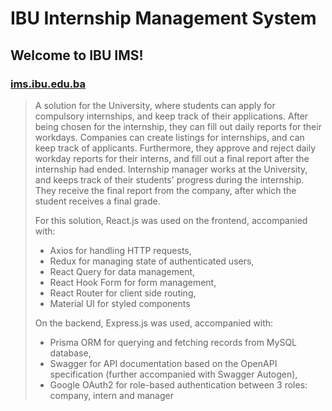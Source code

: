 # IBU Internship Management System

## Welcome to IBU IMS! 

### <a href="ims.ibu.edu.ba">ims.ibu.edu.ba</a>

>A solution for the University, where students can apply for compulsory internships, and keep track of their applications. After being chosen for the internship, they can fill out daily reports for their workdays. Companies can create listings for internships, and can keep track of applicants. Furthermore, they approve and reject daily workday reports for their interns, and fill out a final report after the internship had ended. Internship manager works at the University, and keeps track of their students' progress during the internship. They receive the final report from the company, after which the student receives a final grade.
>
>For this solution, React.js was used on the frontend, accompanied with:
>* Axios for handling HTTP requests,
>* Redux for managing state of authenticated users,
>* React Query for data management,
>* React Hook Form for form management,
>* React Router for client side routing,
>* Material UI for styled components
>
>On the backend, Express.js was used, accompanied with:
>* Prisma ORM for querying and fetching records from MySQL database,
>* Swagger for API documentation based on the OpenAPI specification (further accompanied with Swagger Autogen),
>* Google OAuth2 for role-based authentication between 3 roles: company, intern and manager

